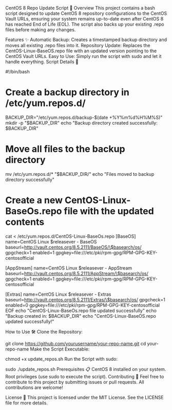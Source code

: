 CentOS 8 Repo Update Script 🚀
Overview
This project contains a bash script designed to update CentOS 8 repository configurations to the CentOS Vault URLs, ensuring your system remains up-to-date even after CentOS 8 has reached End of Life (EOL). The script also backs up your existing .repo files before making any changes.

Features ✨
Automatic Backup: Creates a timestamped backup directory and moves all existing .repo files into it.
Repository Update: Replaces the CentOS-Linux-BaseOS.repo file with an updated version pointing to the CentOS Vault URLs.
Easy to Use: Simply run the script with sudo and let it handle everything.
Script Details 📝

#!/bin/bash

# Create a backup directory in /etc/yum.repos.d/
BACKUP_DIR="/etc/yum.repos.d/backup-$(date +%Y%m%d%H%M%S)"
mkdir -p "$BACKUP_DIR"
echo "Backup directory created successfully: $BACKUP_DIR"

# Move all files to the backup directory
mv /etc/yum.repos.d/* "$BACKUP_DIR/"
echo "Files moved to backup directory successfully"

# Create a new CentOS-Linux-BaseOs.repo file with the updated contents
cat <<EOF > /etc/yum.repos.d/CentOS-Linux-BaseOs.repo
[BaseOS]
name=CentOS Linux \$releasever - BaseOS
baseurl=http://vault.centos.org/8.5.2111/BaseOS/\$basearch/os/
gpgcheck=1
enabled=1
gpgkey=file:///etc/pki/rpm-gpg/RPM-GPG-KEY-centosofficial

[AppStream]
name=CentOS Linux \$releasever - AppStream
baseurl=http://vault.centos.org/8.5.2111/AppStream/\$basearch/os/
gpgcheck=1
enabled=1
gpgkey=file:///etc/pki/rpm-gpg/RPM-GPG-KEY-centosofficial

[Extras]
name=CentOS Linux \$releasever - Extras
baseurl=http://vault.centos.org/8.5.2111/Extras/\$basearch/os/
gpgcheck=1
enabled=0
gpgkey=file:///etc/pki/rpm-gpg/RPM-GPG-KEY-centosofficial
EOF
echo "CentOS-Linux-BaseOs.repo file updated successfully"
echo "Backup created in: $BACKUP_DIR"
echo "CentOS-Linux-BaseOS.repo updated successfully!"



How to Use 🛠️
Clone the Repository:


git clone https://github.com/yourusername/your-repo-name.git
cd your-repo-name
Make the Script Executable:


chmod +x update_repos.sh
Run the Script with sudo:


sudo ./update_repos.sh
Prerequisites 📋
CentOS 8 installed on your system.
Root privileges (use sudo to execute the script).
Contributing 🤝
Feel free to contribute to this project by submitting issues or pull requests. All contributions are welcome!

License 📄
This project is licensed under the MIT License. See the LICENSE file for more details.
